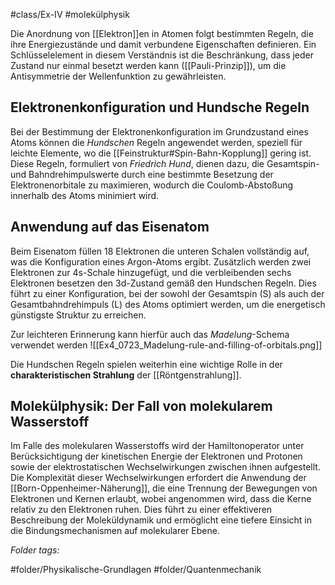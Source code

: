  #class/Ex-IV #molekülphysik

Die Anordnung von [[Elektron]]en in Atomen folgt bestimmten Regeln, die ihre Energiezustände und damit verbundene Eigenschaften definieren. Ein Schlüsselelement in diesem Verständnis ist die Beschränkung, dass jeder Zustand nur einmal besetzt werden kann ([[Pauli-Prinzip]]), um die Antisymmetrie der Wellenfunktion zu gewährleisten.

## Elektronenkonfiguration und Hundsche Regeln

Bei der Bestimmung der Elektronenkonfiguration im Grundzustand eines Atoms können die *Hundschen* Regeln angewendet werden, speziell für leichte Elemente, wo die [[Feinstruktur#Spin-Bahn-Kopplung]] gering ist. Diese Regeln, formuliert von *Friedrich Hund*, dienen dazu, die Gesamtspin- und Bahndrehimpulswerte durch eine bestimmte Besetzung der Elektronenorbitale zu maximieren, wodurch die Coulomb-Abstoßung innerhalb des Atoms minimiert wird. 

## Anwendung auf das Eisenatom

Beim Eisenatom füllen 18 Elektronen die unteren Schalen vollständig auf, was die Konfiguration eines Argon-Atoms ergibt. Zusätzlich werden zwei Elektronen zur 4s-Schale hinzugefügt, und die verbleibenden sechs Elektronen besetzen den 3d-Zustand gemäß den Hundschen Regeln. Dies führt zu einer Konfiguration, bei der sowohl der Gesamtspin \(S\) als auch der Gesamtbahndrehimpuls \(L\) des Atoms optimiert werden, um die energetisch günstigste Struktur zu erreichen.

Zur leichteren Erinnerung kann hierfür auch das *Madelung*-Schema verwendet werden
![[Ex4_0723_Madelung-rule-and-filling-of-orbitals.png]]


 Die Hundschen Regeln spielen weiterhin eine wichtige Rolle in der **charakteristischen Strahlung** der [[Röntgenstrahlung]].

## Molekülphysik: Der Fall von molekularem Wasserstoff

Im Falle des molekularen Wasserstoffs wird der Hamiltonoperator unter Berücksichtigung der kinetischen Energie der Elektronen und Protonen sowie der elektrostatischen Wechselwirkungen zwischen ihnen aufgestellt. Die Komplexität dieser Wechselwirkungen erfordert die Anwendung der [[Born-Oppenheimer-Näherung]], die eine Trennung der Bewegungen von Elektronen und Kernen erlaubt, wobei angenommen wird, dass die Kerne relativ zu den Elektronen ruhen. Dies führt zu einer effektiveren Beschreibung der Moleküldynamik und ermöglicht eine tiefere Einsicht in die Bindungsmechanismen auf molekularer Ebene.



 *Folder tags:*

#folder/Physikalische-Grundlagen #folder/Quantenmechanik